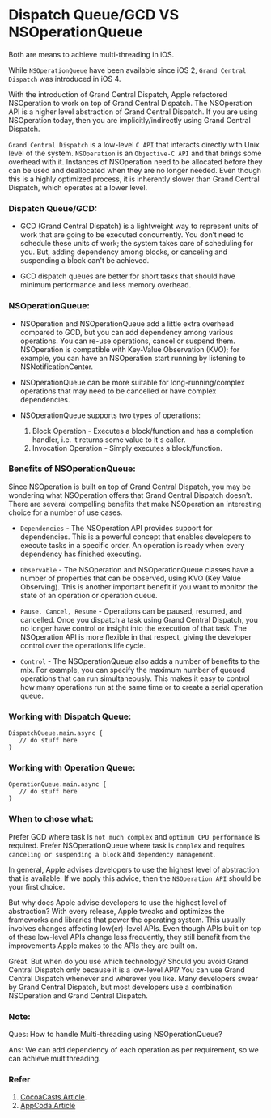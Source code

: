 # Dispatch Queue/GCD VS NSOperationQueue

Both are means to achieve multi-threading in iOS.

While ```NSOperationQueue``` have been available since iOS 2, ```Grand Central Dispatch``` was introduced in iOS 4.

With the introduction of Grand Central Dispatch, Apple refactored NSOperation to work on top of Grand Central Dispatch. The NSOperation API is a higher level abstraction of Grand Central Dispatch. If you are using NSOperation today, then you are implicitly/indirectly using Grand Central Dispatch.

```Grand Central Dispatch``` is a low-level ```C API``` that interacts directly with Unix level of the system. ```NSOperation``` is an ```Objective-C API``` and that brings some overhead with it. Instances of NSOperation need to be allocated before they can be used and deallocated when they are no longer needed. Even though this is a highly optimized process, it is inherently slower than Grand Central Dispatch, which operates at a lower level.

### Dispatch Queue/GCD:

* GCD (Grand Central Dispatch) is a lightweight way to represent units of work that are going to be executed concurrently. You don’t need to schedule these units of work; the system takes care of scheduling for you. But, adding dependency among blocks, or canceling and suspending a block can't be achieved.

* GCD dispatch queues are better for short tasks that should have minimum performance and less memory overhead.

### NSOperationQueue:

* NSOperation and NSOperationQueue add a little extra overhead compared to GCD, but you can add dependency among various operations. You can re-use operations, cancel or suspend them. NSOperation is compatible with Key-Value Observation (KVO); for example, you can have an NSOperation start running by listening to NSNotificationCenter.

* NSOperationQueue can be more suitable for long-running/complex operations that may need to be cancelled or have complex dependencies.

* NSOperationQueue supports two types of operations:
	1. Block Operation - Executes a block/function and has a completion handler, i.e. it returns some value to it's caller.
	2. Invocation Operation - Simply executes a block/function.

### Benefits of NSOperationQueue:

Since NSOperation is built on top of Grand Central Dispatch, you may be wondering what NSOperation offers that Grand Central Dispatch doesn’t. There are several compelling benefits that make NSOperation an interesting choice for a number of use cases.

* ```Dependencies``` -
The NSOperation API provides support for dependencies. This is a powerful concept that enables developers to execute tasks in a specific order. An operation is ready when every dependency has finished executing.

* ```Observable``` -
The NSOperation and NSOperationQueue classes have a number of properties that can be observed, using KVO (Key Value Observing). This is another important benefit if you want to monitor the state of an operation or operation queue.

* ```Pause, Cancel, Resume``` -
Operations can be paused, resumed, and cancelled. Once you dispatch a task using Grand Central Dispatch, you no longer have control or insight into the execution of that task. The NSOperation API is more flexible in that respect, giving the developer control over the operation’s life cycle.

* ```Control``` -
The NSOperationQueue also adds a number of benefits to the mix. For example, you can specify the maximum number of queued operations that can run simultaneously. This makes it easy to control how many operations run at the same time or to create a serial operation queue.

### Working with Dispatch Queue:

```
DispatchQueue.main.async {
   // do stuff here
}
```

### Working with Operation Queue:

```
OperationQueue.main.async {
   // do stuff here
}
```

### When to chose what:

Prefer GCD where task is ```not much complex``` and ```optimum CPU performance``` is required.
Prefer NSOperationQueue where task is ```complex``` and requires ```canceling or suspending a block``` and ```dependency management```.

In general, Apple advises developers to use the highest level of abstraction that is available. If we apply this advice, then the ```NSOperation API``` should be your first choice.

But why does Apple advise developers to use the highest level of abstraction? With every release, Apple tweaks and optimizes the frameworks and libraries that power the operating system. This usually involves changes affecting low(er)-level APIs. Even though APIs built on top of these low-level APIs change less frequently, they still benefit from the improvements Apple makes to the APIs they are built on.

Great. But when do you use which technology? Should you avoid Grand Central Dispatch only because it is a low-level API? You can use Grand Central Dispatch whenever and wherever you like. Many developers swear by Grand Central Dispatch, but most developers use a combination NSOperation and Grand Central Dispatch.

### Note:

Ques: How to handle Multi-threading using NSOperationQueue?

Ans: We can add dependency of each operation as per requirement, so we can achieve multithreading.

### Refer

1. [CocoaCasts Article](https://cocoacasts.com/choosing-between-nsoperation-and-grand-central-dispatch/).
2. [AppCoda Article](http://www.appcoda.com/ios-concurrency/)